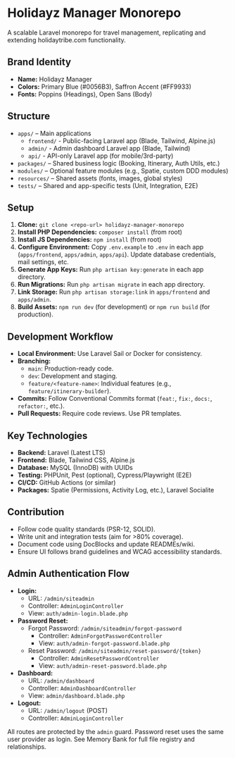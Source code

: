 # Holidayz Manager Monorepo

A scalable Laravel monorepo for travel management, replicating and extending holidaytribe.com functionality.

## Brand Identity

- **Name:** Holidayz Manager
- **Colors:** Primary Blue (#0056B3), Saffron Accent (#FF9933)
- **Fonts:** Poppins (Headings), Open Sans (Body)

## Structure

- `apps/` – Main applications
    - `frontend/` - Public-facing Laravel app (Blade, Tailwind, Alpine.js)
    - `admin/` - Admin dashboard Laravel app (Blade, Tailwind)
    - `api/` - API-only Laravel app (for mobile/3rd-party)
- `packages/` – Shared business logic (Booking, Itinerary, Auth Utils, etc.)
- `modules/` – Optional feature modules (e.g., Spatie, custom DDD modules)
- `resources/` – Shared assets (fonts, images, global styles)
- `tests/` – Shared and app-specific tests (Unit, Integration, E2E)

## Setup

1.  **Clone:** `git clone <repo-url> holidayz-manager-monorepo`
2.  **Install PHP Dependencies:** `composer install` (from root)
3.  **Install JS Dependencies:** `npm install` (from root)
4.  **Configure Environment:** Copy `.env.example` to `.env` in each app (`apps/frontend`, `apps/admin`, `apps/api`). Update database credentials, mail settings, etc.
5.  **Generate App Keys:** Run `php artisan key:generate` in each app directory.
6.  **Run Migrations:** Run `php artisan migrate` in each app directory.
7.  **Link Storage:** Run `php artisan storage:link` in `apps/frontend` and `apps/admin`.
8.  **Build Assets:** `npm run dev` (for development) or `npm run build` (for production).

## Development Workflow

- **Local Environment:** Use Laravel Sail or Docker for consistency.
- **Branching:**
    - `main`: Production-ready code.
    - `dev`: Development and staging.
    - `feature/<feature-name>`: Individual features (e.g., `feature/itinerary-builder`).
- **Commits:** Follow Conventional Commits format (`feat:`, `fix:`, `docs:`, `refactor:`, etc.).
- **Pull Requests:** Require code reviews. Use PR templates.

## Key Technologies

- **Backend:** Laravel (Latest LTS)
- **Frontend:** Blade, Tailwind CSS, Alpine.js
- **Database:** MySQL (InnoDB) with UUIDs
- **Testing:** PHPUnit, Pest (optional), Cypress/Playwright (E2E)
- **CI/CD:** GitHub Actions (or similar)
- **Packages:** Spatie (Permissions, Activity Log, etc.), Laravel Socialite

## Contribution

- Follow code quality standards (PSR-12, SOLID).
- Write unit and integration tests (aim for >80% coverage).
- Document code using DocBlocks and update READMEs/wiki.
- Ensure UI follows brand guidelines and WCAG accessibility standards.

## Admin Authentication Flow

- **Login:**
  - URL: `/admin/siteadmin`
  - Controller: `AdminLoginController`
  - View: `auth/admin-login.blade.php`
- **Password Reset:**
  - Forgot Password: `/admin/siteadmin/forgot-password`
    - Controller: `AdminForgotPasswordController`
    - View: `auth/admin-forgot-password.blade.php`
  - Reset Password: `/admin/siteadmin/reset-password/{token}`
    - Controller: `AdminResetPasswordController`
    - View: `auth/admin-reset-password.blade.php`
- **Dashboard:**
  - URL: `/admin/dashboard`
  - Controller: `AdminDashboardController`
  - View: `admin/dashboard.blade.php`
- **Logout:**
  - URL: `/admin/logout` (POST)
  - Controller: `AdminLoginController`

All routes are protected by the `admin` guard. Password reset uses the same user provider as login. See Memory Bank for full file registry and relationships. 